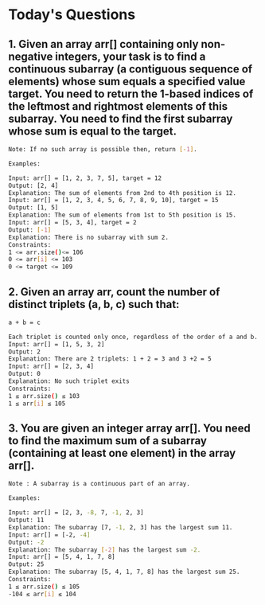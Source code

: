# Today's Questions

## 1. Given an array arr[] containing only non-negative integers, your task is to find a continuous subarray (a contiguous sequence of elements) whose sum equals a specified value target. You need to return the 1-based indices of the leftmost and rightmost elements of this subarray. You need to find the first subarray whose sum is equal to the target.

```sh
Note: If no such array is possible then, return [-1].

Examples:

Input: arr[] = [1, 2, 3, 7, 5], target = 12
Output: [2, 4]
Explanation: The sum of elements from 2nd to 4th position is 12.
Input: arr[] = [1, 2, 3, 4, 5, 6, 7, 8, 9, 10], target = 15
Output: [1, 5]
Explanation: The sum of elements from 1st to 5th position is 15.
Input: arr[] = [5, 3, 4], target = 2
Output: [-1]
Explanation: There is no subarray with sum 2.
Constraints:
1 <= arr.size()<= 106
0 <= arr[i] <= 103
0 <= target <= 109
```

## 2. Given an array arr, count the number of distinct triplets (a, b, c) such that:
```sh
a + b = c

Each triplet is counted only once, regardless of the order of a and b.
Input: arr[] = [1, 5, 3, 2]
Output: 2 
Explanation: There are 2 triplets: 1 + 2 = 3 and 3 +2 = 5
Input: arr[] = [2, 3, 4]
Output: 0
Explanation: No such triplet exits
Constraints:
1 ≤ arr.size() ≤ 103
1 ≤ arr[i] ≤ 105
```

## 3. You are given an integer array arr[]. You need to find the maximum sum of a subarray (containing at least one element) in the array arr[].

```sh
Note : A subarray is a continuous part of an array.

Examples:

Input: arr[] = [2, 3, -8, 7, -1, 2, 3]
Output: 11
Explanation: The subarray [7, -1, 2, 3] has the largest sum 11.
Input: arr[] = [-2, -4]
Output: -2
Explanation: The subarray [-2] has the largest sum -2.
Input: arr[] = [5, 4, 1, 7, 8]
Output: 25
Explanation: The subarray [5, 4, 1, 7, 8] has the largest sum 25.
Constraints:
1 ≤ arr.size() ≤ 105
-104 ≤ arr[i] ≤ 104
```
